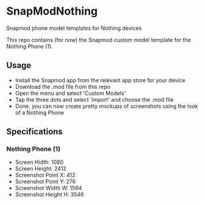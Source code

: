 # SnapModNothing
Snapmod phone model templates for Nothing devices

This repo contains (for now) the Snapmod custom model template for the Nothing Phone (1). 

## Usage
* Install the Snapmod app from the relevant app store for your device
* Download the .mod file from this repo
* Open the menu and select 'Custom Models'
* Tap the three dots and select 'import' and choose the .mod file
* Done, you can now create pretty mockups of screenshots using the look of a Nothing Phone

## Specifications
### Nothing Phone (1)
* Screen Hidth: 1080
* Screen Height: 2412
* Screenshot Point X: 412
* Screenshot Point Y: 276
* Screenshot Width W: 1594
* Screenshot Height H: 3546
